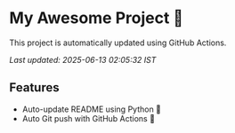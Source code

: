 # My Awesome Project 🚀

This project is automatically updated using GitHub Actions.

_Last updated: 2025-06-13 02:05:32 IST_

## Features
- Auto-update README using Python 🐍
- Auto Git push with GitHub Actions 🤖
